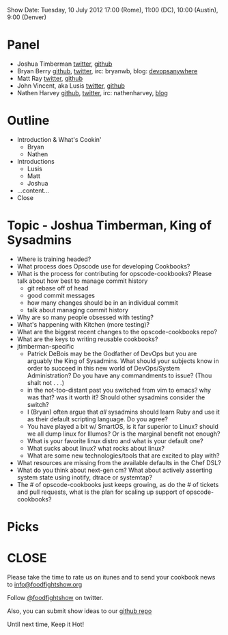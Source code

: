 Show Date:  Tuesday, 10 July 2012 17:00 (Rome), 11:00 (DC), 10:00 (Austin), 9:00 (Denver)

Panel
=====

* Joshua Timberman [twitter](https://twitter.com/#!/jtimberman), [github](http://github.com/jtimberman)
* Bryan Berry [github](http://github.com/bryanwb), [twitter](http://twitter.com/bryanwb), irc: bryanwb, blog: [devopsanywhere](http://devopsanywhere.blogspot.com)
* Matt Ray [twitter](https://twitter.com/#!/mattray), [github](https://github.com/mattray)
* John Vincent, aka Lusis [twitter](https://twitter.com/#!/lusis), [github](https://github.com/lusis)
* Nathen Harvey [github](http://github.com/nathenharvey), [twitter](http://twitter.com/nathenharvey), irc: nathenharvey, [blog](http://nathenharvey.com)

Outline
=======
* Introduction & What's Cookin'
  * Bryan
  * Nathen
* Introductions
  * Lusis
  * Matt
  * Joshua
* ...content...
* Close

Topic - Joshua Timberman, King of Sysadmins
==========================

* Where is training headed?
* What process does Opscode use for developing Cookbooks?
* What is the process for contributing for opscode-cookbooks? Please talk about how best to manage commit history
  * git rebase off of head
  * good commit messages
  * how many changes should be in an individual commit
  * talk about managing commit history
* Why are so many people obsessed with testing?
* What's happening with Kitchen (more testing)?
* What are the biggest recent changes to the opscode-cookbooks repo?
* What are the keys to writing reusable cookbooks?
* jtimberman-specific
  * Patrick DeBois may be the Godfather of DevOps but you are arguably
    the King of Sysadmins. What should your subjects know in order to
    succeed in this new world of DevOps/System Administration? Do you
    have any commandments to issue? (Thou shalt not . . .)
  * in the not-too-distant past you switched from vim to emacs? why was
    that? was it worth it? Should other sysadmins consider the switch?
  * I (Bryan) often argue that _all_ sysadmins should learn Ruby and
    use it as their default scripting language. Do you agree?
  * You have played a bit w/ SmartOS, is it far superior to Linux?
    should we all dump linux for Illumos? Or is the marginal benefit
    not enough?
  * What is your favorite linux distro and what is your default one?
  * What sucks about linux? what rocks about linux?
  * What are some new technologies/tools that are excited to play with?
* What resources are missing from the available defaults in the Chef
  DSL?
* What do you think about next-gen cm? What about actively asserting system state
  using inotify, dtrace or systemtap?
* The # of opscode-cookbooks just keeps growing, as do the # of
  tickets and pull requests, what is the plan for scaling up support
  of opscode-cookbooks?

Picks
=====



CLOSE
=====

Please take the time to rate us on itunes and to send your cookbook
news to info@foodfightshow.org

Follow [@foodfightshow](http://twitter.com/foodfightshow) on twitter.

Also, you can submit show ideas to our [github repo](https://github.com/foodfight/showz)

Until next time, Keep it Hot!
